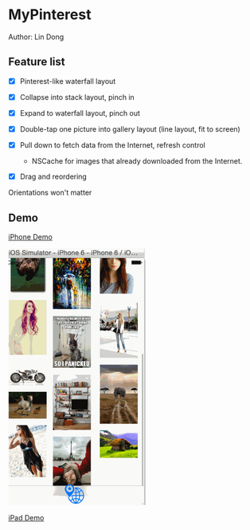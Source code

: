 # MyPinterest

Author: Lin Dong

## Feature list

- [x] Pinterest-like waterfall layout

- [x] Collapse into stack layout, pinch in

- [x] Expand to waterfall layout, pinch out

- [x] Double-tap one picture into gallery layout (line layout, fit to screen)

- [x] Pull down to fetch data from the Internet, refresh control

    * NSCache for images that already downloaded from the Internet.

- [x] Drag and reordering

Orientations won't matter

## Demo

[iPhone Demo](https://github.com/ldong/myPinterest/blob/iPhone/)

![](https://github.com/ldong/myPinterest/blob/iPhone/iPhoneDemo.gif)


[iPad Demo](https://github.com/ldong/myPinterest/blob/master/demo.mp4)
